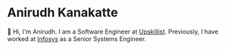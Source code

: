 # Anirudh Kanakatte

 👋 Hi, I'm Anirudh. I am a Software Engineer at [Upskillist](https://www.upskillist.com/).
 Previously, I have worked at [Infosys](https://www.infosys.com) as a Senior Systems Engineer.
 
 <!--
 [![Challenge | 100 Days of Code](https://img.shields.io/static/v1?label=Challenge&labelColor=384357&message=100%20Days%20of%20Code&color=00b4ee&style=for-the-badge&link=https://www.100daysofcode.com)](https://www.100daysofcode.com)
 -->

<!--
**anirudhkanakatte/anirudhkanakatte** is a ✨ _special_ ✨ repository because its `README.md` (this file) appears on your GitHub profile.

Here are some ideas to get you started:

- 🔭 I’m currently working on ...
- 🌱 I’m currently learning ...
- 👯 I’m looking to collaborate on ...
- 🤔 I’m looking for help with ...
- 💬 Ask me about ...
- 📫 How to reach me: ...
- 😄 Pronouns: ...
- ⚡ Fun fact: ...
-->
